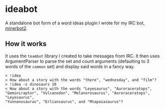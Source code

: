 # ideabot

A standalone bot form of a word ideas plugin I wrote for my IRC bot, 
[minerbot2](https://tildegit.org/khuxkm/minerbot2).

## How it works

It uses the `teambot` library I created to take messages from IRC. It then uses 
ArgumentParser to parse the set and count arguments (defaulting to 3 words of 
the `common` set) and display said words in a fancy way.

```
> !idea
< How about a story with the words "there", "wednesday", and "film"?
> !idea -s dinosaurs 10
< How about a story with the words "Leyesaurus", "Auroraceratops", 
"Geminiraptor", "Vulcanodon", "Melanorosaurus", "Auroraceratops", "Leyesaurus", 
"Yunnanosaurus", "Erliansaurus", and "Mtapaiasaurus"?
```
